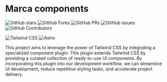 # Marca components

![GitHub stars](https://img.shields.io/github/stars/AngelLisandroErazo/marca-components)
![GitHub Forks](https://img.shields.io/github/forks/AngelLisandroErazo/marca-components)
![GitHub PRs](https://img.shields.io/github/issues-pr/AngelLisandroErazo/marca-components)
![GitHub issues](https://img.shields.io/github/issues/AngelLisandroErazo/marca-components)
![GitHub Contributors](https://img.shields.io/github/contributors/AngelLisandroErazo/marca-components)

![Tailwind
CSS](https://img.shields.io/badge/Tailwind%20CSS-3.4.1-blue?style=for-the-badge&logo=tailwind-css)
![Astro](https://img.shields.io/badge/Astro-4.5.5-orange?style=for-the-badge&logo=astro)


This project aims to leverage the power of Tailwind CSS by integrating a specialized component plugin. This plugin extends Tailwind CSS by providing a curated collection of ready-to-use UI components. By incorporating this plugin into our development workflow, we can streamline UI development, reduce repetitive styling tasks, and accelerate project delivery.

